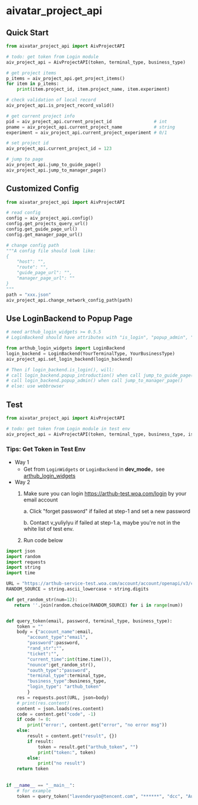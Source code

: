aivatar_project_api
=========

## Quick Start

```python
from aivatar_project_api import AivProjectAPI

# todo: get token from Login module
aiv_project_api = AivProjectAPI(token, terminal_type, business_type)

# get project items
p_items = aiv_project_api.get_project_items()
for item in p_items:
    print(item.project_id, item.project_name, item.experiment)

# check validation of local record
aiv_project_api.is_project_record_valid()

# get current project info
pid = aiv_project_api.current_project_id                # int
pname = aiv_project_api.current_project_name            # string
experiment = aiv_project_api.current_project_experiment # 0/1

# set project id
aiv_project_api.current_project_id = 123

# jump to page
aiv_project_api.jump_to_guide_page()
aiv_project_api.jump_to_manager_page()
```


## Customized Config

```python
from aivatar_project_api import AivProjectAPI

# read config
config = aiv_project_api.config()
config.get_projects_query_url()
config.get_guide_page_url()
config.get_manager_page_url()

# change config path
"""A config file should look like:
{
    "host": "",
    "route": "",
    "guide_page_url": "",
    "manager_page_url": ""
}
"""
path = "xxx.json"
aiv_project_api.change_network_config_path(path)
```

## Use LoginBackend to Popup Page
```python
# need arthub_login_widgets >= 0.5.5
# LoginBackend should have attributes with "is_login", "popup_admin", "popup_introduction"

from arthub_login_widgets import LoginBackend
login_backend = LoginBackend(YourTerminalType, YourBusinessType)
aiv_project_api.set_login_backend(login_backend)

# Then if login_backend.is_login(), will:
# call login_backend.popup_introduction() when call jump_to_guide_page()
# call login_backend.popup_admin() when call jump_to_manager_page()
# else: use webbrowser
```

## Test

```python
from aivatar_project_api import AivProjectAPI

# todo: get token from Login module in test env
aiv_project_api = AivProjectAPI(token, terminal_type, business_type, is_test=True)
```

### Tips: Get Token in Test Env
- Way 1
    -  Get from `LoginWidgets` or `LoginBackend` in **dev_mode**，see [arthub_login_widgets](https://git.woa.com/arthub/arthub_login_widgets)
- Way 2
    1. Make sure you can login https://arthub-test.woa.com/login by your email account
    
        a. Click "forget password" if failed at step-1 and set a new password

        b. Contact v_yuliylyu if failed at step-1.a, maybe you're not in the white list of test env.

    2. Run code below
```python
import json
import random
import requests
import string
import time

URL = "https://arthub-service-test.woa.com/account/account/openapi/v3/core/login"
RANDOM_SOURCE = string.ascii_lowercase + string.digits

def get_random_str(num=12):
   return ''.join(random.choice(RANDOM_SOURCE) for i in range(num))


def query_token(email, password, terminal_type, business_type):
    token = ""
    body = {"account_name":email,
        "account_type":"email",
        "password":password,
        "rand_str":"",
        "ticket":"",
        "current_time":int(time.time()),
        "nounce":get_random_str(),
        "oauth_type":"password",
        "terminal_type":terminal_type,
        "business_type":business_type,
        "login_type": "arthub_token"
        }
    res = requests.post(URL, json=body)
    # print(res.content)
    content = json.loads(res.content)
    code = content.get("code", -1)
    if code != 0:
        print("error:", content.get("error", "no error msg"))
    else:
        result = content.get("result", {})
        if result:
            token = result.get("arthub_token", "")
            print("token:", token)
        else:
            print("no result")
    return token
      
      
if __name__ == "__main__":
    # for example
    token = query_token("lavenderyao@tencent.com", "******", "dcc", "AutoLUV")
```